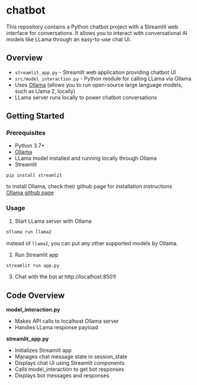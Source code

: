 # chatbot
This repository contains a Python chatbot project with a Streamlit web interface for conversations. It allows you to interact with conversational AI models like LLama through an easy-to-use chat UI.

## Overview

- `streamlit_app.py` - Streamlit web application providing chatbot UI
- `src/model_interaction.py` - Python module for calling LLama via Ollama  
- Uses [Ollama](https://github.com/jmorganca/ollama) (allows you to run open-source large language models, such as Llama 2, locally)
- LLama server runs locally to power chatbot conversations 

## Getting Started

### Prerequisites

- Python 3.7+
- [Ollama](https://github.com/jmorganca/ollama)
- LLama model installed and running locally through Ollama  
- Streamlit 

```
pip install streamlit
```
to install Ollama, check their github page for installation instructions  
    [Ollama github page](https://github.com/jmorganca/ollama)
### Usage

1. Start LLama server with Ollama

```bash
ollama run llama2
```
instead of `llama2`, you can put any other supported models by Ollama.

2. Run Streamlit app

```bash
streamlit run app.py
```

3. Chat with the bot at http://localhost:8501!

## Code Overview
**model_interaction.py**
- Makes API calls to localhost Ollama server
- Handles LLama response payload

**streamlit_app.py**

- Initializes Streamlit app
- Manages chat message state in session_state  
- Displays chat UI using Streamlit components
- Calls model_interaction to get bot responses
- Displays bot messages and responses